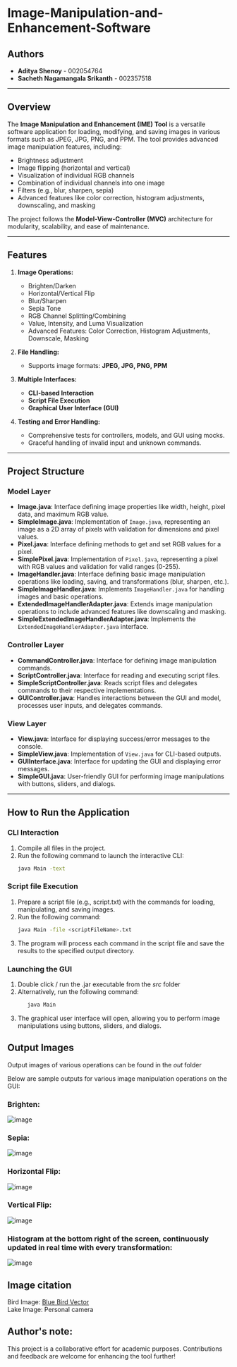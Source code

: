# Image-Manipulation-and-Enhancement-Software

## Authors
- **Aditya Shenoy** - 002054764  
- **Sacheth Nagamangala Srikanth** - 002357518  

---

## Overview
The **Image Manipulation and Enhancement (IME) Tool** is a versatile software application for loading, modifying, and saving images in various formats such as JPEG, JPG, PNG, and PPM. The tool provides advanced image manipulation features, including:

- Brightness adjustment
- Image flipping (horizontal and vertical)
- Visualization of individual RGB channels
- Combination of individual channels into one image
- Filters (e.g., blur, sharpen, sepia)
- Advanced features like color correction, histogram adjustments, downscaling, and masking

The project follows the **Model-View-Controller (MVC)** architecture for modularity, scalability, and ease of maintenance.

---

## Features
1. **Image Operations:**
   - Brighten/Darken
   - Horizontal/Vertical Flip
   - Blur/Sharpen
   - Sepia Tone
   - RGB Channel Splitting/Combining
   - Value, Intensity, and Luma Visualization
   - Advanced Features: Color Correction, Histogram Adjustments, Downscale, Masking

2. **File Handling:**
   - Supports image formats: **JPEG, JPG, PNG, PPM**

3. **Multiple Interfaces:**
   - **CLI-based Interaction**
   - **Script File Execution**
   - **Graphical User Interface (GUI)**

4. **Testing and Error Handling:**
   - Comprehensive tests for controllers, models, and GUI using mocks.
   - Graceful handling of invalid input and unknown commands.

---

## Project Structure

### Model Layer
- **Image.java**: Interface defining image properties like width, height, pixel data, and maximum RGB value.
- **SimpleImage.java**: Implementation of `Image.java`, representing an image as a 2D array of pixels with validation for dimensions and pixel values.
- **Pixel.java**: Interface defining methods to get and set RGB values for a pixel.
- **SimplePixel.java**: Implementation of `Pixel.java`, representing a pixel with RGB values and validation for valid ranges (0-255).
- **ImageHandler.java**: Interface defining basic image manipulation operations like loading, saving, and transformations (blur, sharpen, etc.).
- **SimpleImageHandler.java**: Implements `ImageHandler.java` for handling images and basic operations.
- **ExtendedImageHandlerAdapter.java**: Extends image manipulation operations to include advanced features like downscaling and masking.
- **SimpleExtendedImageHandlerAdapter.java**: Implements the `ExtendedImageHandlerAdapter.java` interface.

### Controller Layer
- **CommandController.java**: Interface for defining image manipulation commands.
- **ScriptController.java**: Interface for reading and executing script files.
- **SimpleScriptController.java**: Reads script files and delegates commands to their respective implementations.
- **GUIController.java**: Handles interactions between the GUI and model, processes user inputs, and delegates commands.

### View Layer
- **View.java**: Interface for displaying success/error messages to the console.
- **SimpleView.java**: Implementation of `View.java` for CLI-based outputs.
- **GUIInterface.java**: Interface for updating the GUI and displaying error messages.
- **SimpleGUI.java**: User-friendly GUI for performing image manipulations with buttons, sliders, and dialogs.

---

## How to Run the Application

### CLI Interaction
1. Compile all files in the project.
2. Run the following command to launch the interactive CLI:
   ```bash
   java Main -text

### Script file Execution
1. Prepare a script file (e.g., script.txt) with the commands for loading, manipulating, and saving images.
2. Run the following command:
   ```bash
   java Main -file <scriptFileName>.txt
3. The program will process each command in the script file and save the results to the specified output directory.

### Launching the GUI
1. Double click / run the .jar executable from the _src_ folder
2. Alternatively, run the following command:
   ```bash
      java Main
3. The graphical user interface will open, allowing you to perform image manipulations using buttons, sliders, and dialogs.


## Output Images

Output images of various operations can be found in the _out_ folder <br/>

Below are sample outputs for various image manipulation operations on the GUI:

### Brighten:
![image](https://github.com/user-attachments/assets/f175dd9e-089e-454c-86c3-d1e953eabf70)

### Sepia:

![image](https://github.com/user-attachments/assets/12a53c19-a564-411e-aa74-424b7b84536c)

### Horizontal Flip:

![image](https://github.com/user-attachments/assets/f750005c-9de7-4933-9a4d-f0d4a6be0086)

### Vertical Flip:

![image](https://github.com/user-attachments/assets/a8feac4f-4e46-45d7-8b6d-7e6b8203c4b3)

### Histogram at the bottom right of the screen, continuously updated in real time with every transformation:

![image](https://github.com/user-attachments/assets/24b87bc6-cb7f-4dc5-adf3-4e84db346598)




## Image citation

Bird Image: [Blue Bird Vector](https://pngtree.com/freepng/blue-bird-vector-or-color-illustration_5266726.html) <br/>
Lake Image: Personal camera

## Author's note:

This project is a collaborative effort for academic purposes. Contributions and feedback are welcome for enhancing the tool further!



